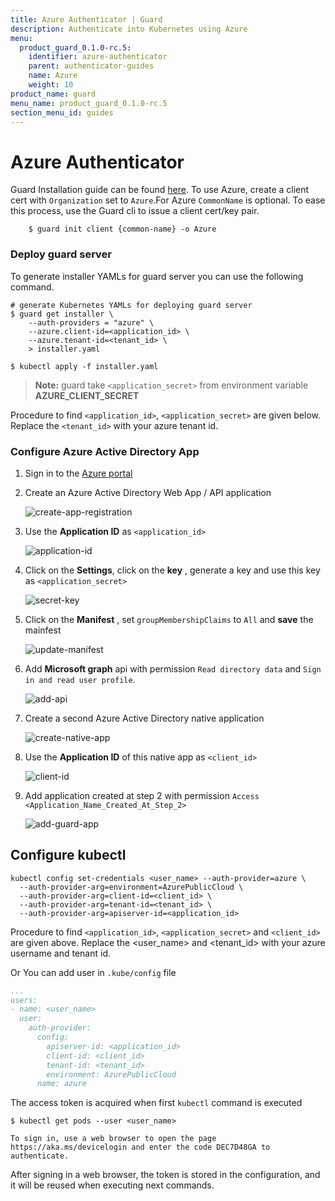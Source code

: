 ```yaml
---
title: Azure Authenticator | Guard
description: Authenticate into Kubernetes using Azure
menu:
  product_guard_0.1.0-rc.5:
    identifier: azure-authenticator
    parent: authenticator-guides
    name: Azure
    weight: 10
product_name: guard
menu_name: product_guard_0.1.0-rc.5
section_menu_id: guides
---
```


# Azure Authenticator

Guard Installation guide can be found [here](/docs/setup/install.md). To use Azure, create a client cert with `Organization` set to `Azure`.For Azure `CommonName` is optional. To ease this process, use the Guard cli to issue a client cert/key pair.
    
```console
    $ guard init client {common-name} -o Azure
```

### Deploy guard server

To generate installer YAMLs for guard server you can use the following command.
```console
# generate Kubernetes YAMLs for deploying guard server
$ guard get installer \
    --auth-providers = "azure" \
    --azure.client-id=<application_id> \
    --azure.tenant-id=<tenant_id> \
    > installer.yaml
    
$ kubectl apply -f installer.yaml

```
> **Note:** guard take `<application_secret>` from environment variable **AZURE_CLIENT_SECRET**

Procedure to find `<application_id>`, `<application_secret>` are given below. Replace the `<tenant_id>` with your azure tenant id.

### Configure Azure Active Directory App

1.  Sign in to the [Azure portal](https://portal.azure.com/)

2.  Create an Azure Active Directory Web App / API application

    ![create-app-registration](/docs/images/azure/create-app-registration.png)
    
3.  Use the **Application ID** as `<application_id>`

    ![application-id](/docs/images/azure/application-id.png)

4.  Click on the **Settings**, click on the **key** , generate a key and use this key as `<application_secret>`

    ![secret-key](/docs/images/azure/secret-key.png)
    
5.  Click on the **Manifest** , set `groupMembershipClaims` to `All` and **save** the mainfest

    ![update-manifest](/docs/images/azure/update-manifest.png)
    
6.  Add **Microsoft graph** api with permission `Read directory data` and `Sign in and read user profile`.
    
    ![add-api](/docs/images/azure/add-api.png)
    
7.  Create a second Azure Active Directory native application

    ![create-native-app](/docs/images/azure/create-native-app.png)
    
8.  Use the **Application ID** of this native app as `<client_id>`

    ![client-id](/docs/images/azure/client-id.png)

9.  Add application created at step 2 with permission `Access <Application_Name_Created_At_Step_2>`
    
    ![add-guard-app](/docs/images/azure/add-guard-api.png)

## Configure kubectl

```console
kubectl config set-credentials <user_name> --auth-provider=azure \
  --auth-provider-arg=environment=AzurePublicCloud \
  --auth-provider-arg=client-id=<client_id> \
  --auth-provider-arg=tenant-id=<tenant_id> \
  --auth-provider-arg=apiserver-id=<application_id>
```

Procedure to find `<application_id>`, `<application_secret>` and `<client_id>` are given above. Replace the <user_name> and <tenant_id> with your azure username and tenant id.

Or You can add user in `.kube/config` file

```yaml
...
users:
- name: <user_name>
  user:
    auth-provider:
      config:
        apiserver-id: <application_id>
        client-id: <client_id>
        tenant-id: <tenant_id>
        environment: AzurePublicCloud
      name: azure
```

The access token is acquired when first `kubectl` command is executed

   ```
   $ kubectl get pods --user <user_name>

   To sign in, use a web browser to open the page https://aka.ms/devicelogin and enter the code DEC7D48GA to authenticate.
   ```

After signing in a web browser, the token is stored in the configuration, and it will be reused when executing next commands.
